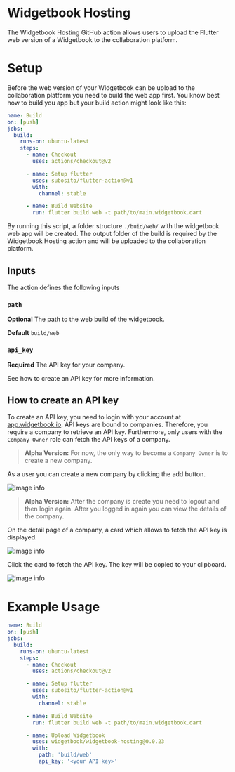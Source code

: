 # Widgetbook Hosting

The Widgetbook Hosting GitHub action allows users to upload the Flutter web version of a Widgetbook to the collaboration platform. 

# Setup 

Before the web version of your Widgetbook can be upload to the collaboration platform you need to build the web app first. You know best how to build you app but your build action might look like this:

```yaml
name: Build 
on: [push]
jobs:
  build:
    runs-on: ubuntu-latest
    steps:
      - name: Checkout
        uses: actions/checkout@v2

      - name: Setup flutter
        uses: subosito/flutter-action@v1
        with:
          channel: stable

      - name: Build Website
        run: flutter build web -t path/to/main.widgetbook.dart
```

By running this script, a folder structure `./buid/web/` with the widgetbook web app will be created. The output folder of the build is required by the Widgetbook Hosting action and will be uploaded to the collaboration platform.

## Inputs

The action defines the following inputs

### `path`

**Optional** The path to the web build of the widgetbook.

**Default** `build/web`

### `api_key`

**Required** The API key for your company.

See how to create an API key for more information.

## How to create an API key

To create an API key, you need to login with your account at [app.widgetbook.io](https://app.widgetbook.io). API keys are bound to companies. Therefore, you require a company to retrieve an API key. Furthermore, only users with the `Company Owner` role can fetch the API keys of a company. 

> **Alpha Version:** For now, the only way to become a `Company Owner` is to create a new company.

As a user you can create a new company by clicking the add button. 

![image info](../../docs/assets/CreateCompany.png)

> **Alpha Version:** After the company is create you need to logout and then login again. After you logged in again you can view the details of the company.

On the detail page of a company, a card which allows to fetch the API key is displayed. 

![image info](../../docs/assets/ApiKey.png)

Click the card to fetch the API key. The key will be copied to your clipboard.

![image info](../../docs/assets/ApiKeyLoaded.png)

# Example Usage 

```yaml
name: Build 
on: [push]
jobs:
  build:
    runs-on: ubuntu-latest
    steps:
      - name: Checkout
        uses: actions/checkout@v2

      - name: Setup flutter
        uses: subosito/flutter-action@v1
        with:
          channel: stable

      - name: Build Website
        run: flutter build web -t path/to/main.widgetbook.dart

      - name: Upload Widgetbook
        uses: widgetbook/widgetbook-hosting@0.0.23
        with:
          path: 'build/web'
          api_key: '<your API key>'
```
